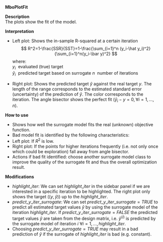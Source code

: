 **MboPlotFit**

**Description**    
 The plots show the fit of the model.

**Interpretation**   
  * Left plot: Shows the in-sample R-squared at a certain iteration
  $$
    R^2=1-\frac{SSR}{SST}=1-\frac{\sum_{i=1}^n (y_i-\hat y_i)^2}{\sum_{i=1}^n(y_i-\bar y)^2}
  $$
    where:  
    $y_i$  evaluated (true) target  
    $\hat y_i$  predicted target based on surrogate
    $n$  number of iterations   
    
  * Right plot: Shows the predicted target $\hat y$ against the real target $y$. The length of the range corresponds to the estimated standard error (uncertainty) of the prediction of $\hat y$. The color corresponds to the iteration. The angle bisector shows the perfect fit ($\hat y_i - y = 0, \forall i=1,\ldots, n$).  

**How to use**  
  * Shows how well the surrogate model fits the real (unknown) objective function.
  * Bad model fit is identified by the following characteristics:  
   * Left plot: If $R^2$ is low.  
   * Right plot: If the points for higher iterations frequently (i.e. not only once which could be exploration) fall away from angle bisector.
  * Actions if bad fit identified: choose another surrogate model class to improve the quality of the surrogate fit and thus the overall optimization result.  
  
**Modifications**
  * $highlight\_iter$: We can set $highlight\_iter$ in the sidebar panel if we are interested in a specific iteration to be highlighted. The right plot only shows the target ($(y, \hat y)$) up to the $highlight\_iter$.  
  * $predict\_y\_iter\_surrogate$: We can set $predict\_y\_iter\_surrogate = TRUE$ to predict all estimated target values $\hat y$ by using the surrogate model of the iteration $highlight\_iter$. If $predict\_y\_iter\_surrogate = FALSE$ the predicted target values $\hat y$ are taken from the design matrix, i.e. $\hat y^{(i)}$ is predicted by the surrogate model of iteration $i$ $\forall i=1,\ldots,highlight\_iter$.  
  * Choosing $predict\_y\_iter\_surrogate = TRUE$ may result in a bad prediction of $\hat y$ if the surrogate of $highlight\_iter$ is bad (e.g. constant).


  

